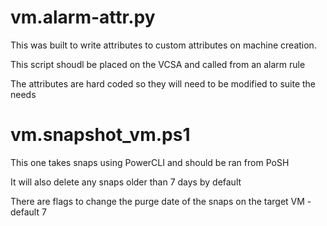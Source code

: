 # vm.alarm-attr.py

This was built to write attributes to custom attributes on machine creation.

This script shoudl be placed on the VCSA and called from an alarm rule

The attributes are hard coded so they will need to be modified to suite the needs

# vm.snapshot_vm.ps1

This one takes snaps using PowerCLI and should be ran from PoSH

It will also delete any snaps older than 7 days by default

There are flags to change the purge date of the snaps on the target VM - default 7
